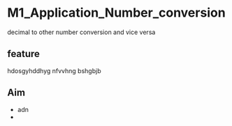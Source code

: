 # M1_Application_Number_conversion
decimal to other number conversion and vice versa
## feature
hdosgyhddhyg nfvvhng bshgbjb
## Aim
* adn
* 
